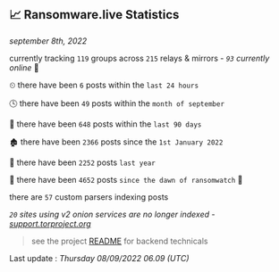 
## 📈 Ransomware.live Statistics
_september 8th, 2022_

currently tracking `119` groups across `215` relays & mirrors - _`93` currently online_ 📡

⏲ there have been `6` posts within the `last 24 hours`

🕓 there have been `49` posts within the `month of september`

📅 there have been `648` posts within the `last 90 days`

🏚 there have been `2366` posts since the `1st January 2022`

🚀 there have been `2252` posts `last year`

🦕 there have been `4652` posts `since the dawn of ransomwatch` 🐣

there are `57` custom parsers indexing posts

_`20` sites using v2 onion services are no longer indexed - [support.torproject.org](https://support.torproject.org/onionservices/v2-deprecation/)_

> see the project [README](https://github.com/jmousqueton/ransomwatch#readme) for backend technicals



Last update : _Thursday 08/09/2022 06.09 (UTC)_

